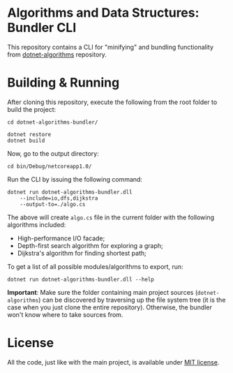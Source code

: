 # Algorithms and Data Structures: Bundler CLI

This repository contains a CLI for "minifying" and bundling functionality from [dotnet-algorithms](https://github.com/volpav/dotnet-algorithms/tree/master/dotnet-algorithms) repository.

# Building & Running

After cloning this repository, execute the following from the root folder to build the project:

    cd dotnet-algorithms-bundler/
    
    dotnet restore
    dotnet build
    
Now, go to the output directory:

    cd bin/Debug/netcoreapp1.0/

Run the CLI by issuing the following command: 
    
    dotnet run dotnet-algorithms-bundler.dll 
        --include=io,dfs,dijkstra 
        --output-to=./algo.cs

The above will create `algo.cs` file in the current folder with the following algorithms included:

- High-performance I/O facade;
- Depth-first search algorithm for exploring a graph;
- Dijkstra's algorithm for finding shortest path; 

To get a list of all possible modules/algorithms to export, run:

    dotnet run dotnet-algorithms-bundler.dll --help

**Important**: Make sure the folder containing main project sources (`dotnet-algorithms`) can be discovered by traversing up the file system tree (it is the case when you just clone the entire repository). Otherwise, the bundler won't know where to take sources from.

# License

All the code, just like with the main project, is available under [MIT license](https://opensource.org/licenses/MIT).  